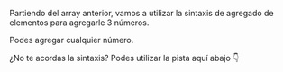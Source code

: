 Partiendo del array anterior, vamos a utilizar la sintaxis de agregado de elementos para agregarle 3 números.

Podes agregar cualquier número.

¿No te acordas la sintaxis? Podes utilizar la pista aquí abajo :point_down: